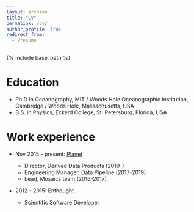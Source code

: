 ```yaml
---
layout: archive
title: "CV"
permalink: /cv/
author_profile: true
redirect_from:
  - /resume
---
```


{% include base_path %}

Education
======
* Ph.D in Oceanography, MIT / Woods Hole Oceanographic Institution, Cambridge / Woods Hole, Massachusetts, USA
* B.S. in Physics, Eckerd College, St. Petersburg, Florida, USA

Work experience
======
* Nov 2015 - present: [Planet](https://planet.com)
  * Director, Derived Data Products (2019-)
  * Engineering Manager, Data Pipeline (2017-2019)
  * Lead, Mosaics team (2016-2017)

* 2012 - 2015: Enthought
  * Scientific Software Developer
